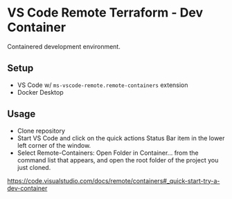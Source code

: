 # VS Code Remote Terraform - Dev Container

Containered development environment.

## Setup

- VS Code w/ `ms-vscode-remote.remote-containers` extension
- Docker Desktop

## Usage

- Clone repository
- Start VS Code and click on the quick actions Status Bar item in the lower left corner of the window.
- Select Remote-Containers: Open Folder in Container... from the command list that appears, and open the root folder of the project you just cloned.

https://code.visualstudio.com/docs/remote/containers#_quick-start-try-a-dev-container

